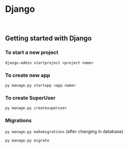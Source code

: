 # Django

<br>

## Getting started with Django

### To start a new project

  `django-admin startproject <project name>`
  
### To create new app

  `py manage.py startapp <app name>`
  
### To create SuperUser

  `py manage.py createsuperuser`
  
### Migrations

  `py manage.py makemigrations` (after changing in database)
  
  `py manage.py migrate`
  
<br>

